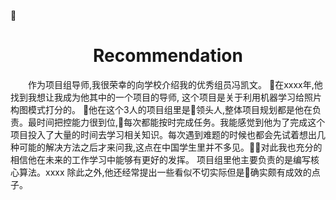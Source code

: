 
# <center>Recommendation</center>

<div style="text-indent:2em">
作为项目组导师,我很荣幸的向学校介绍我的优秀组员冯凯文。
在xxxx年,他找到我想让我成为他其中的一个项目的导师, 这个项目是关于利用机器学习给照片构图模式打分的。
他在这个3人的项目组里是领头人,整体项目规划都是他在负责。最时间把控能力很到位,每次都能按时完成任务。我能感觉到他为了完成这个项目投入了大量的时间去学习相关知识。每次遇到难题的时候也都会先试着想出几种可能的解决方法之后才来问我,这点在中国学生里并不多见。对此我也充分的相信他在未来的工作学习中能够有更好的发挥。
项目组里他主要负责的是编写核心算法。xxxx
除此之外,他还经常提出一些看似不切实际但是确实颇有成效的点子。

</div>